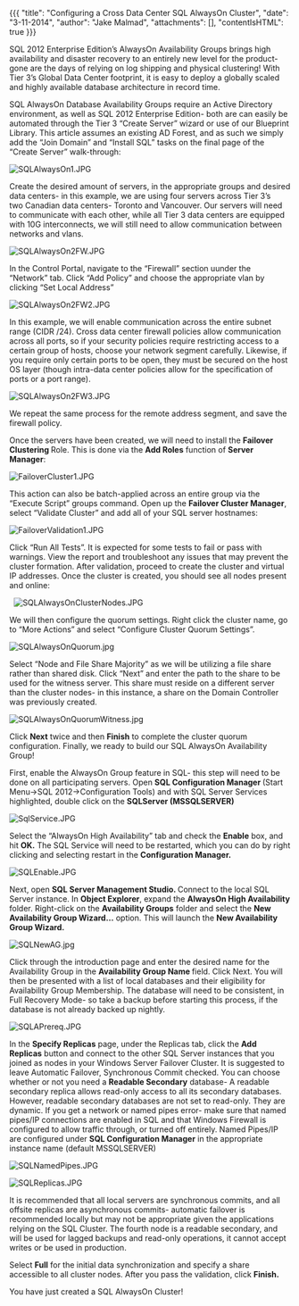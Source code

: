 {{{
  "title": "Configuring a Cross Data Center SQL AlwaysOn Cluster",
  "date": "3-11-2014",
  "author": "Jake Malmad",
  "attachments": [],
  "contentIsHTML": true
}}}

<p>SQL 2012 Enterprise Edition’s AlwaysOn Availability Groups brings high availability and disaster recovery to an entirely new level for the product- gone are the days of relying on log shipping and physical clustering! With Tier 3’s Global Data Center
  footprint, it is easy to deploy a globally scaled and highly available database architecture in record time.</p>
<p>SQL AlwaysOn Database Availability Groups require an Active Directory environment, as well as SQL 2012 Enterprise Edition- both are can easily be automated through the Tier 3 “Create Server” wizard or use of our Blueprint Library. This article assumes
  an existing AD Forest, and as such we simply add the “Join Domain” and “Install SQL” tasks on the final page of the “Create Server” walk-through:</p>
<p>
  <a><img src="https://t3n.zendesk.com/attachments/token/zvm1xjzopu5ba52/?name=SQLAlwaysOn1.JPG" alt="SQLAlwaysOn1.JPG" />
  </a>
</p>
<p>Create the desired amount of servers, in the appropriate groups and&nbsp;desired data centers- in this&nbsp;example, we are using&nbsp;four servers across&nbsp;Tier 3’s two&nbsp;Canadian data centers- Toronto and Vancouver. Our servers will need to communicate
  with each other, while all Tier 3 data centers are equipped with 10G interconnects, we will still need to allow communication between networks and vlans.</p>
<p>
  <a><img src="https://t3n.zendesk.com/attachments/token/idv8oqdnpiikpir/?name=SQLAlwaysOn2FW.JPG" alt="SQLAlwaysOn2FW.JPG" />
  </a>
</p>
<p>In the Control Portal, navigate to the “Firewall” section uunder the “Network” tab. Click “Add Policy” and choose the appropriate vlan by clicking “Set Local Address”</p>
<p>
  <a><img src="https://t3n.zendesk.com/attachments/token/7hgqwoq0egfmlpl/?name=SQLAlwaysOn2FW2.JPG" alt="SQLAlwaysOn2FW2.JPG" />
  </a>
</p>
<p>In this example, we will enable communication across the entire subnet range (CIDR /24). Cross data center firewall policies allow communication across all ports, so if your security policies require restricting access to a certain group of hosts, choose
  your network segment carefully. Likewise, if you require only certain ports to be open, they must be secured on the host OS layer (though intra-data center policies allow for the specification of ports or a port range).</p>

<p>
  <a><img src="https://t3n.zendesk.com/attachments/token/feqgcmpomihd1yh/?name=SQLAlwaysOn2FW3.JPG" alt="SQLAlwaysOn2FW3.JPG" />
  </a>
</p>
<p>We repeat the same&nbsp;process&nbsp;for the remote address segment, and save the firewall policy.&nbsp;</p>
<p>Once the servers have been created, we will need to install the <strong>Failover Clustering </strong>Role. This is done via the <strong>Add Roles</strong> function of <strong>Server Manager</strong>:</p>
<p>
  <a><img src="https://t3n.zendesk.com/attachments/token/avdhocyhtusvtxk/?name=FailoverCluster1.JPG" alt="FailoverCluster1.JPG" />
  </a>&nbsp;</p>
<p>This action can also be batch-applied across an entire group via the “Execute Script” groups command. Open up the <strong>Failover Cluster Manager</strong>, select “Validate Cluster” and add all of your SQL server hostnames:&nbsp;</p>
<p>
  <a><img src="https://t3n.zendesk.com/attachments/token/anxigxpmphwiwtf/?name=FailoverValidation1.JPG" alt="FailoverValidation1.JPG" />
  </a>
</p>
<p>Click “Run All Tests”. It is expected for some tests to fail or pass with warnings. View the report and troubleshoot any issues that may prevent the cluster formation. After validation,&nbsp;proceed to create the cluster and&nbsp;virtual IP addresses.
  Once the cluster is created, you should see all nodes present and online:</p>

<p>&nbsp;
  <a><img src="https://t3n.zendesk.com/attachments/token/0xkuqiyrow8jyn9/?name=SQLAlwaysOnClusterNodes.JPG" alt="SQLAlwaysOnClusterNodes.JPG" />
  </a>
</p>

<p>We will then configure the quorum settings. Right click the cluster name, go to “More Actions” and select “Configure Cluster Quorum Settings”.</p>
<p>
  <a><img src="https://t3n.zendesk.com/attachments/token/wwi6qxauy3opxga/?name=SQLAlwaysOnQuorum.jpg" alt="SQLAlwaysOnQuorum.jpg" />
  </a>
</p>
<p>Select “Node and File Share&nbsp;Majority” as we will be utilizing a file share rather than shared disk. Click “Next” and&nbsp;enter the path to the&nbsp;share&nbsp;to be used for the witness server.&nbsp;This share must reside on a different server than
  the cluster nodes- in this instance,&nbsp;a share on the Domain Controller was previously created.&nbsp;</p>
<p>
  <a><img src="https://t3n.zendesk.com/attachments/token/6cxhtsalqv0zmnt/?name=SQLAlwaysOnQuorumWitness.jpg" alt="SQLAlwaysOnQuorumWitness.jpg" />
  </a>
</p>
<p>Click <strong>Next</strong> twice and then <strong>Finish</strong> to complete the cluster quorum configuration. Finally, we ready to build our SQL AlwaysOn Availability Group!</p>
<p>First, enable the AlwaysOn Group feature in SQL- this step will need to be done on all participating servers. Open <strong>SQL Configuration Manager&nbsp;</strong>(Start Menu-&gt;SQL 2012-&gt;Configuration Tools)&nbsp;and with SQL Server Services highlighted,
  double click on the <strong>SQLServer (MSSQLSERVER)</strong>
</p>
<p>
  <a><img src="https://t3n.zendesk.com/attachments/token/euqotd8xwhh8bbw/?name=SqlService.JPG" alt="SqlService.JPG" />
  </a>&nbsp;</p>
<p>Select the “AlwaysOn High Availability” tab and check the <strong>Enable</strong> box, and hit <strong>OK.</strong> The SQL Service will need to be restarted, which you can do by right clicking and selecting restart in the <strong>Configuration Manager.</strong>
</p>
<p>
  <a><img src="https://t3n.zendesk.com/attachments/token/oaogckgsmtx81p7/?name=SQLEnable.JPG" alt="SQLEnable.JPG" />
  </a>
</p>
<p>Next, open <strong>SQL Server Management Studio. </strong>Connect to the local SQL Server instance. In <strong>Object Explorer</strong>, expand the <strong>AlwaysOn High Availability</strong> folder. Right-click on the <strong>Availability Groups</strong>  folder and select the <strong>New Availability Group Wizard…</strong> option. This will launch the <strong>New Availability Group Wizard.</strong>
</p>
<p>
  <a><img src="https://t3n.zendesk.com/attachments/token/p9wgvxhjf3ooknv/?name=SQLNewAG.jpg" alt="SQLNewAG.jpg" />
  </a>
</p>
<p>Click through the introduction page and enter the desired name for the Availability Group in the <strong>Availability Group Name </strong>field. Click Next. You will then be presented with a list of local databases and their eligibility for Availability
  Group Membership. The database will need to be consistent, in Full Recovery Mode- so take a backup before starting this process, if the database is not already backed up nightly.</p>
<p>
  <a><img src="https://t3n.zendesk.com/attachments/token/ksdzn5rgxufpqob/?name=SQLAPrereq.JPG" alt="SQLAPrereq.JPG" />
  </a>
</p>
<p>In the <strong>Specify Replicas</strong> page, under the Replicas tab, click the <strong>Add Replicas</strong> button and connect to the other SQL Server instances that you joined as nodes in your Windows Server Failover Cluster. It is suggested to leave
  Automatic Failover, Synchronous Commit checked. You can choose whether or not you need a <strong>Readable Secondary</strong> database- A readable secondary replica allows read-only access to all its secondary databases. However, readable secondary databases
  are not set to read-only. They are dynamic. If you get a network or named pipes error- make sure that named pipes/IP connections are enabled in SQL and that Windows Firewall is configured to allow traffic through, or turned off entirely. Named Pipes/IP
  are configured under <strong>SQL Configuration Manager</strong> in the appropriate instance name (default MSSQLSERVER)</p>
<p>
  <a><img src="https://t3n.zendesk.com/attachments/token/0uqazicr8g8dxfd/?name=SQLNamedPipes.JPG" alt="SQLNamedPipes.JPG" />
  </a>
</p>

<p>
  <a><img src="https://t3n.zendesk.com/attachments/token/abwcduheeerv6rz/?name=SQLReplicas.JPG" alt="SQLReplicas.JPG" />
  </a>
</p>
<p>It is recommended that all local servers are synchronous commits, and all offsite replicas are asynchronous commits- automatic failover is recommended locally but may not be appropriate given the applications relying on the SQL Cluster. The fourth node
  is a readable secondary, and will be used for lagged backups and read-only operations, it cannot accept writes or be used in production.</p>
<p>Select <strong>Full</strong> for the initial data synchronization and specify a share accessible to all cluster nodes. After you pass the validation, click <strong>Finish.</strong>
</p>
<p>You have just created a SQL AlwaysOn Cluster!</p>